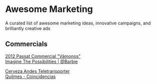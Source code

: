 # Awesome Marketing
A curated list of awesome marketing ideas, innovative campaigns, and brilliantly creative ads


## Commercials
[2012 Passat Commercial "Vámonos"](https://www.youtube.com/watch?v=RUqjKiGyPZ0) <br />
[Imagine The Possibilities | ‪@Barbie‬](https://www.youtube.com/watch?v=l1vnsqbnAkk) <br />



[Cerveza Andes Teletransporter](https://www.youtube.com/watch?v=9Q8bascdOLk&t=191s) <br />
[Quilmes - Coincidencias](https://www.youtube.com/watch?v=d194HTo_Px4) <br />


